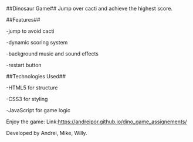 ##Dinosaur Game##
  Jump over cacti and achieve the highest score.

 ##Features##

-jump to avoid cacti

-dynamic scoring system

-background music and sound effects

-restart button

##Technologies Used##

-HTML5 for structure

-CSS3 for styling

-JavaScript for game logic

Enjoy the game:
Link:https://andreipor.github.io/dino_game_assignements/

Developed by Andrei, Mike, Willy.
